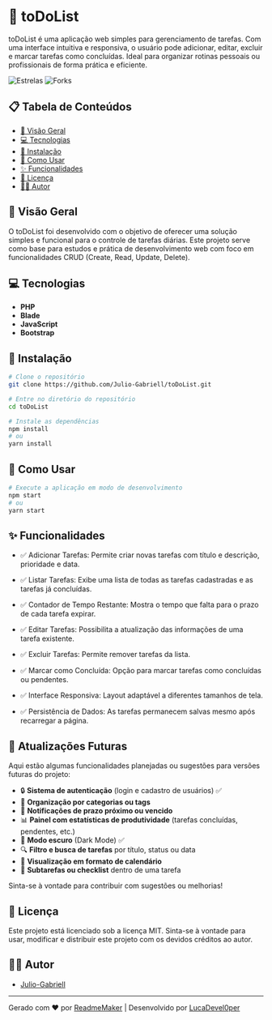 # 🚀 toDoList

toDoList é uma aplicação web simples para gerenciamento de tarefas. Com uma interface intuitiva e responsiva, o usuário pode adicionar, editar, excluir e marcar tarefas como concluídas. Ideal para organizar rotinas pessoais ou profissionais de forma prática e eficiente.

![Estrelas](https://img.shields.io/github/stars/Julio-Gabriell/toDoList.svg)
![Forks](https://img.shields.io/github/forks/Julio-Gabriell/toDoList.svg)

## 📋 Tabela de Conteúdos

- [📖 Visão Geral](#-visão-geral)
- [💻 Tecnologias](#-tecnologias)
- [🚀 Instalação](#-instalação)
- [📝 Como Usar](#-como-usar)
- [✨ Funcionalidades](#-funcionalidades)
- [📄 Licença](#-licença)
- [👨‍💻 Autor](#-autor)

## 📖 Visão Geral

O toDoList foi desenvolvido com o objetivo de oferecer uma solução simples e funcional para o controle de tarefas diárias. Este projeto serve como base para estudos e prática de desenvolvimento web com foco em funcionalidades CRUD (Create, Read, Update, Delete).

## 💻 Tecnologias

- **PHP**
- **Blade**
- **JavaScript**
- **Bootstrap**

## 🚀 Instalação

```bash
# Clone o repositório
git clone https://github.com/Julio-Gabriell/toDoList.git

# Entre no diretório do repositório
cd toDoList

# Instale as dependências
npm install
# ou
yarn install
```

## 📝 Como Usar

```bash
# Execute a aplicação em modo de desenvolvimento
npm start
# ou
yarn start
```

## ✨ Funcionalidades

- ✅ Adicionar Tarefas: Permite criar novas tarefas com título e descrição, prioridade e data.

- ✅ Listar Tarefas: Exibe uma lista de todas as tarefas cadastradas e as tarefas já concluídas.

- ✅ Contador de Tempo Restante: Mostra o tempo que falta para o prazo de cada tarefa expirar.

- ✅ Editar Tarefas: Possibilita a atualização das informações de uma tarefa existente.

- ✅ Excluir Tarefas: Permite remover tarefas da lista.

- ✅ Marcar como Concluída: Opção para marcar tarefas como concluídas ou pendentes.

- ✅ Interface Responsiva: Layout adaptável a diferentes tamanhos de tela.

- ✅ Persistência de Dados: As tarefas permanecem salvas mesmo após recarregar a página.

## 🚀 Atualizações Futuras

Aqui estão algumas funcionalidades planejadas ou sugestões para versões futuras do projeto:

- 🔒 **Sistema de autenticação** (login e cadastro de usuários) ✅
- 📁 **Organização por categorias ou tags**
- 🔔 **Notificações de prazo próximo ou vencido**
- 📊 **Painel com estatísticas de produtividade** (tarefas concluídas, pendentes, etc.)
- 🌙 **Modo escuro** (Dark Mode) ✅
- 🔍 **Filtro e busca de tarefas** por título, status ou data
- 📆 **Visualização em formato de calendário**
- 📝 **Subtarefas ou checklist** dentro de uma tarefa

Sinta-se à vontade para contribuir com sugestões ou melhorias!


## 📄 Licença

Este projeto está licenciado sob a licença MIT.
Sinta-se à vontade para usar, modificar e distribuir este projeto com os devidos créditos ao autor.

## 👨‍💻 Autor

- [Julio-Gabriell](https://github.com/Julio-Gabriell)

---

Gerado com ❤️ por [ReadmeMaker](https://readmemaker.com) | Desenvolvido por [LucaDevel0per](https://github.com/LucaDevel0per)
